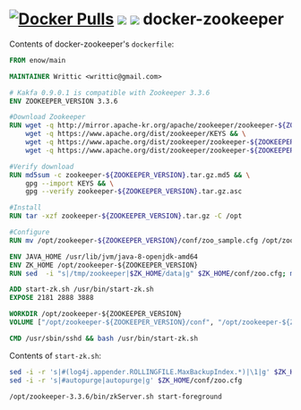 [![Docker Pulls](https://img.shields.io/docker/pulls/enow/zookeeper.svg)](https://hub.docker.com/r/enow/zookeeper/)
[![](https://images.microbadger.com/badges/image/enow/zookeeper.svg)](https://hub.docker.com/r/enow/zookeeper/)
[![](https://images.microbadger.com/badges/version/enow/zookeeper.svg)](https://hub.docker.com/r/enow/zookeeper/)
docker-zookeeper
================
Contents of docker-zookeeper's `dockerfile`:

```Dockerfile
FROM enow/main

MAINTAINER Writtic <writtic@gmail.com>

# Kakfa 0.9.0.1 is compatible with Zookeeper 3.3.6
ENV ZOOKEEPER_VERSION 3.3.6

#Download Zookeeper
RUN wget -q http://mirror.apache-kr.org/apache/zookeeper/zookeeper-${ZOOKEEPER_VERSION}/zookeeper-${ZOOKEEPER_VERSION}.tar.gz && \
    wget -q https://www.apache.org/dist/zookeeper/KEYS && \
    wget -q https://www.apache.org/dist/zookeeper/zookeeper-${ZOOKEEPER_VERSION}/zookeeper-${ZOOKEEPER_VERSION}.tar.gz.asc && \
    wget -q https://www.apache.org/dist/zookeeper/zookeeper-${ZOOKEEPER_VERSION}/zookeeper-${ZOOKEEPER_VERSION}.tar.gz.md5

#Verify download
RUN md5sum -c zookeeper-${ZOOKEEPER_VERSION}.tar.gz.md5 && \
    gpg --import KEYS && \
    gpg --verify zookeeper-${ZOOKEEPER_VERSION}.tar.gz.asc

#Install
RUN tar -xzf zookeeper-${ZOOKEEPER_VERSION}.tar.gz -C /opt

#Configure
RUN mv /opt/zookeeper-${ZOOKEEPER_VERSION}/conf/zoo_sample.cfg /opt/zookeeper-${ZOOKEEPER_VERSION}/conf/zoo.cfg

ENV JAVA_HOME /usr/lib/jvm/java-8-openjdk-amd64
ENV ZK_HOME /opt/zookeeper-${ZOOKEEPER_VERSION}
RUN sed  -i "s|/tmp/zookeeper|$ZK_HOME/data|g" $ZK_HOME/conf/zoo.cfg; mkdir $ZK_HOME/data

ADD start-zk.sh /usr/bin/start-zk.sh
EXPOSE 2181 2888 3888

WORKDIR /opt/zookeeper-${ZOOKEEPER_VERSION}
VOLUME ["/opt/zookeeper-${ZOOKEEPER_VERSION}/conf", "/opt/zookeeper-${ZOOKEEPER_VERSION}/data"]

CMD /usr/sbin/sshd && bash /usr/bin/start-zk.sh
```

Contents of `start-zk.sh`:
```bash
sed -i -r 's|#(log4j.appender.ROLLINGFILE.MaxBackupIndex.*)|\1|g' $ZK_HOME/conf/log4j.properties
sed -i -r 's|#autopurge|autopurge|g' $ZK_HOME/conf/zoo.cfg

/opt/zookeeper-3.3.6/bin/zkServer.sh start-foreground
```
